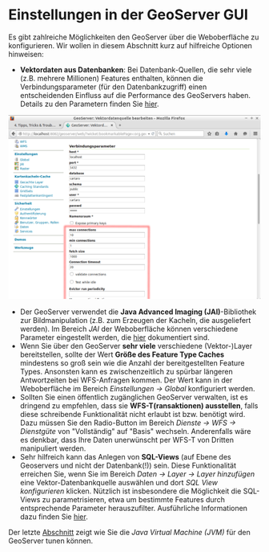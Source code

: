 Einstellungen in der GeoServer GUI
==================================

Es gibt zahlreiche Möglichkeiten den GeoServer über die Weboberfläche zu
konfigurieren. Wir wollen in diesem Abschnitt kurz auf hilfreiche Optionen hinweisen:

* **Vektordaten aus Datenbanken**: Bei Datenbank-Quellen, die sehr viele (z.B.
  mehrere Millionen) Features enthalten, können die Verbindungsparameter (für
  den Datenbankzugriff) einen entscheidenden Einfluss auf die Performance des
  GeoServers haben. Details zu den Parametern finden Sie [hier](http://docs.geoserver.org/stable/en/user/data/database/connection-pooling.html).

![Verbindungs-Einstellungen (PostGIS) bei Vektordatenspeicher](../assets/db_connections.png)

* Der GeoServer verwendet die **Java Advanced Imaging (JAI)**-Bibliothek zur
  Bildmanipulation (z.B. zum Erzeugen der Kacheln, die ausgeliefert werden). Im
  Bereich *JAI* der Weboberfläche können verschiedene Parameter eingestellt werden,
  die [hier](http://docs.geoserver.org/maintain/en/user/webadmin/server/JAI.html)
  dokumentiert sind.
* Wenn Sie über den GeoServer **sehr viele** verschiedene (Vektor-)Layer bereitstellen,
  sollte der Wert **Größe des Feature Type Caches** mindestens so groß sein wie
  die Anzahl der bereitgestellten Feature Types. Ansonsten kann es zwischenzeitlich
  zu spürbar längeren Antwortzeiten bei WFS-Anfragen kommen. Der Wert kann in
  der Weboberfläche im Bereich *Einstellungen -\> Global* konfiguriert werden.
* Sollten Sie einen öffentlich zugänglichen GeoServer verwalten, ist es dringend
  zu empfehlen, dass sie **WFS-T(ransaktionen) ausstellen**, falls diese schreibende
  Funktionalität nicht erlaubt ist bzw. benötigt wird. Dazu müssen Sie den
  Radio-Button im Bereich *Dienste -\> WFS -\> Dienstgüte* von "Vollständig" auf
  "Basis" wechseln. Anderenfalls wäre es denkbar, dass Ihre Daten unerwünscht
  per WFS-T von Dritten manipuliert werden.
* Sehr hilfreich kann das Anlegen von **SQL-Views** (auf Ebene des Geoservers und
  nicht der Datenbank(!)) sein. Diese Funktionalität erreichen Sie, wenn Sie
  im Bereich *Daten -\> Layer -\> Layer hinzufügen* eine Vektor-Datenbankquelle
  auswählen und dort *SQL View konfigurieren* klicken. Nützlich ist insbesondere
  die Möglichkeit die SQL-Views zu parametrisieren, etwa um bestimmte Features
  durch entsprechende Parameter herauszufilter. Ausführliche Informationen
  dazu finden Sie [hier](http://docs.geoserver.org/stable/en/user/data/database/sqlview.html).

Der letzte [Abschnitt](jvm.md) zeigt wie Sie die *Java Virtual Machine (JVM)* für
den GeoServer tunen können.
